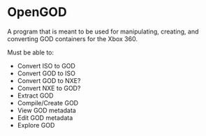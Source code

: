 # OpenGOD
 A program that is meant to be used for manipulating, creating, and converting GOD containers for the Xbox 360.



Must be able to:

- Convert ISO to GOD
- Convert GOD to ISO
- Convert GOD to NXE?
- Convert NXE to GOD?
- Extract GOD
- Compile/Create GOD
- View GOD metadata
- Edit GOD metadata
- Explore GOD
